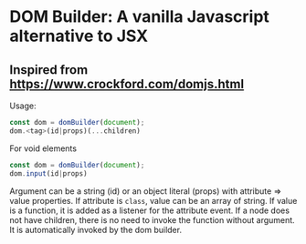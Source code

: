 # DOM Builder: A vanilla Javascript alternative to JSX

## Inspired from https://www.crockford.com/domjs.html

Usage:

```javascript
const dom = domBuilder(document);
dom.<tag>(id|props)(...children)
```
For void elements
```javascript
const dom = domBuilder(document);
dom.input(id|props)
```
Argument can be a string (id) or an object literal (props) with attribute => value properties. If attribute is `class`, value can be an array of string.
If value is a function, it is added as a listener for the attribute event.
If a node does not have children, there is no need to invoke the function without argument. It is automatically invoked by the dom builder.
